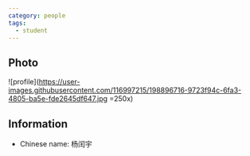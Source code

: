 ```yaml
---
category: people
tags:
  - student
---
```


## Photo

![profile](https://user-images.githubusercontent.com/116997215/198896716-9723f94c-6fa3-4805-ba5e-fde2645df647.jpg =250x)

## Information

- Chinese name: 杨闰宇
